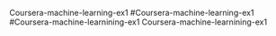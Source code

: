 Coursera-machine-learning-ex1
#Coursera-machine-learning-ex1
#Coursera-machine-learnining-ex1
Coursera-machine-learnining-ex1

